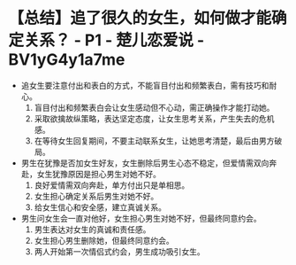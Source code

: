 # 【总结】追了很久的女生，如何做才能确定关系？ - P1 - 楚儿恋爱说 - BV1yG4y1a7me

-   追女生要注意付出和表白的方式，不能盲目付出和频繁表白，需有技巧和耐心。
    1.  盲目付出和频繁表白会让女生感动但不心动，需正确操作才能打动她。
    2.  采取欲擒故纵策略，表达坚定态度，让女生思考关系，产生失去的危机感。
    3.  在等待女生回复期间，不要主动联系女生，让她思考清楚，最后由男方破局。
-   男生在犹豫是否加女生好友，女生删除后男生心态不稳定，但爱情需双向奔赴，女生犹豫原因是担心男生对她不好。
    1.  良好爱情需双向奔赴，单方付出只是单相思。
    2.  女生担心确定关系后男生对她不好。
    3.  给女生信心和安全感，建立真诚关系。
-   男生问女生会一直对他好，女生担心男生对她不好，但最终同意约会。
    1.  男生表达对女生的真诚和责任感。
    2.  女生担心男生删除她，但最终同意约会。
    3.  两人开始第一次情侣式约会，男生成功吸引女生。